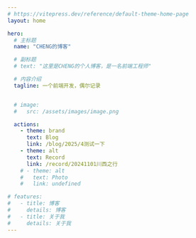 ```yaml
---
# https://vitepress.dev/reference/default-theme-home-page
layout: home

hero:
  # 主标题
  name: "CHENG的博客"

  # 副标题
  # text: "这里是CHENG的个人博客，是一名前端工程师"

  # 内容介绍
  tagline: 一个前端开发，偶尔记录


  # image:
  #   src: /assets/images/image.png

  actions:
    - theme: brand
      text: Blog
      link: /blog/2025/4测试一下
    - theme: alt
      text: Record
      link: /record/20241101川西之行
    # - theme: alt
    #   text: Photo
    #   link: undefined

# features:
#   - title: 博客
#     details: 博客
#   - title: 关于我
#     details: 关于我
---
```


